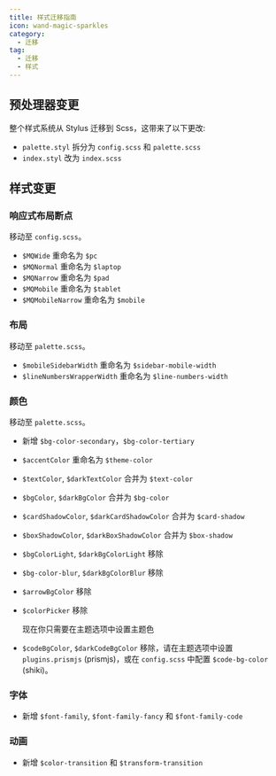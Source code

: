 ```yaml
---
title: 样式迁移指南
icon: wand-magic-sparkles
category:
  - 迁移
tag:
  - 迁移
  - 样式
---
```


## 预处理器变更

整个样式系统从 Stylus 迁移到 Scss，这带来了以下更改:

- `palette.styl` 拆分为 `config.scss` 和 `palette.scss`
- `index.styl` 改为 `index.scss`

## 样式变更

### 响应式布局断点

移动至 `config.scss`。

- `$MQWide` 重命名为 `$pc`
- `$MQNormal` 重命名为 `$laptop`
- `$MQNarrow` 重命名为 `$pad`
- `$MQMobile` 重命名为 `$tablet`
- `$MQMobileNarrow` 重命名为 `$mobile`

### 布局

移动至 `palette.scss`。

- `$mobileSidebarWidth` 重命名为 `$sidebar-mobile-width`
- `$lineNumbersWrapperWidth` 重命名为 `$line-numbers-width`

### 颜色

移动至 `palette.scss`。

- 新增 `$bg-color-secondary`，`$bg-color-tertiary`

- `$accentColor` 重命名为 `$theme-color`

- `$textColor`, `$darkTextColor` 合并为 `$text-color`

- `$bgColor`, `$darkBgColor` 合并为 `$bg-color`

- `$cardShadowColor`, `$darkCardShadowColor` 合并为 `$card-shadow`

- `$boxShadowColor`, `$darkBoxShadowColor` 合并为 `$box-shadow`

- `$bgColorLight`, `$darkBgColorLight` 移除

- `$bg-color-blur`, `$darkBgColorBlur` 移除

- `$arrowBgColor` 移除

- `$colorPicker` 移除

  现在你只需要在主题选项中设置主题色

- `$codeBgColor`, `$darkCodeBgColor` 移除，请在主题选项中设置 `plugins.prismjs` (prismjs)，或在 `config.scss` 中配置 `$code-bg-color` (shiki)。

### 字体

- 新增 `$font-family`, `$font-family-fancy` 和 `$font-family-code`

### 动画

- 新增 `$color-transition` 和 `$transform-transition`
